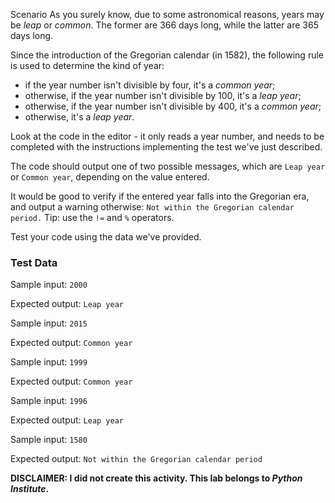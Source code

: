 Scenario
As you surely know, due to some astronomical reasons, years may be *leap* or *common*. The former are 366 days long, while the latter are 365 days long.

Since the introduction of the Gregorian calendar (in 1582), the following rule is used to determine the kind of year:

* if the year number isn't divisible by four, it's a *common year*;
* otherwise, if the year number isn't divisible by 100, it's a *leap year*;
* otherwise, if the year number isn't divisible by 400, it's a *common year*;
* otherwise, it's a *leap year*.

Look at the code in the editor - it only reads a year number, and needs to be completed with the instructions implementing the test we've just described.

The code should output one of two possible messages, which are `Leap year` or `Common year`, depending on the value entered.

It would be good to verify if the entered year falls into the Gregorian era, and output a warning otherwise: `Not within the Gregorian calendar period.` 
Tip: use the `!=` and `%` operators.

Test your code using the data we've provided.

### Test Data
Sample input: `2000`

Expected output: `Leap year`

Sample input: `2015`

Expected output: `Common year`

Sample input: `1999`

Expected output: `Common year`

Sample input: `1996`

Expected output: `Leap year`

Sample input: `1580`

Expected output: `Not within the Gregorian calendar period`

**DISCLAIMER: I did not create this activity. This lab belongs to *Python Institute*.**
